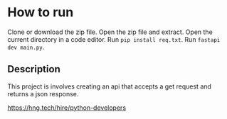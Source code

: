 # How to run

Clone or download the zip file.
Open the zip file and extract.
Open the current directory in a code editor.
Run `pip install req.txt`.
Run `fastapi dev main.py`.

## Description

This project is involves creating an api that accepts a get request and returns a json response.

https://hng.tech/hire/python-developers